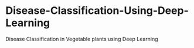 # Disease-Classification-Using-Deep-Learning
Disease Classification in Vegetable plants using Deep Learning
